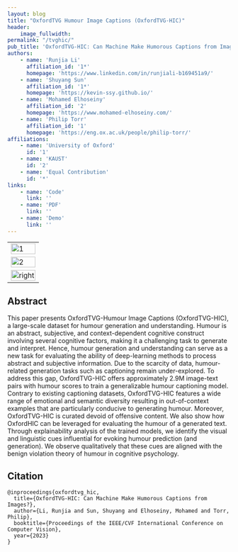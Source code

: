 ```yaml
---
layout: blog
title: "OxfordTVG Humour Image Captions (OxfordTVG-HIC)"
header:
    image_fullwidth: 
permalink: "/tvghic/"
pub_title: 'OxfordTVG-HIC: Can Machine Make Humorous Captions from Images?'
authors:
    - name: 'Runjia Li'
      affiliation_id: '1*'
      homepage: 'https://www.linkedin.com/in/runjiali-b169451a9/'
    - name: 'Shuyang Sun'
      affiliation_id: '1*'
      homepage: 'https://kevin-ssy.github.io/'
    - name: 'Mohamed Elhoseiny'
      affiliation_id: '2'
      homepage: 'https://www.mohamed-elhoseiny.com/'
    - name: 'Philip Torr'
      affiliation_id: '1'
      homepage: 'https://eng.ox.ac.uk/people/philip-torr/'
affiliations:
    - name: 'University of Oxford'
      id: '1'
    - name: 'KAUST'
      id: '2'
    - name: 'Equal Contribution'
      id: '*'
links:
    - name: 'Code'
      link: ''
    - name: 'PDF'
      link: ''
    - name: 'Demo'
      link: ''
---
```


<table>
  <tr>
    <td> <img src="../images/images_for_pub/racoon_demo_video_fast.gif"  alt="1" style="width: 100%" > </td>   
  </tr>
  <tr>
    <td> <img src="../images/images_for_pub/monkey_demo_video_fast.gif" alt="2" style="width: 100%" > </td>
  </tr>
  <tr>
    <td> <img src="../images/images_for_pub/teddy_demo_video_fast.gif" alt="right" style="width: 100%" > </td>
  </tr>
</table>

## Abstract

This paper presents OxfordTVG-Humour Image Captions (OxfordTVG-HIC), a large-scale dataset for humour generation and understanding. Humour is an abstract, subjective, and context-dependent cognitive construct involving several cognitive factors, making it a challenging task to generate and interpret. Hence, humour generation and understanding can serve as a new task for evaluating the ability of deep-learning methods to process abstract and subjective information. Due to the scarcity of data, humour-related generation tasks such as captioning remain under-explored. To address this gap, OxfordTVG-HIC offers approximately 2.9M image-text pairs with humour scores to train a generalizable humour captioning model. Contrary to existing captioning datasets, OxfordTVG-HIC features a wide range of emotional and semantic diversity resulting in out-of-context examples that are particularly conducive to generating humour. Moreover, OxfordTVG-HIC is curated devoid of offensive content. We also show how OxfordHIC can be leveraged for evaluating the humour of a generated text. Through explainability analysis of the trained models, we identify the visual and linguistic cues influential for evoking humour prediction (and generation). We observe qualitatively that these cues are aligned with the benign violation theory of humour in cognitive psychology.

## Citation

```
@inproceedings{oxfordtvg_hic,
  title={OxfordTVG-HIC: Can Machine Make Humorous Captions from Images?},
  author={Li, Runjia and Sun, Shuyang and Elhoseiny, Mohamed and Torr, Philip},
  booktitle={Proceedings of the IEEE/CVF International Conference on Computer Vision},
  year={2023}
}
```
